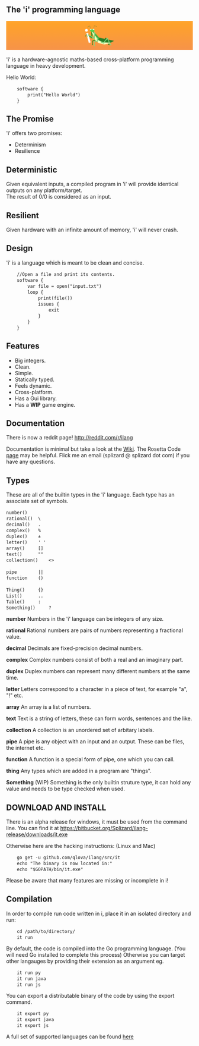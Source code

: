 


## The 'i' programming language
![i](media/banner.png)  

'i' is a hardware-agnostic maths-based cross-platform programming language in heavy development.

Hello World:

		software {
			print("Hello World")
		}

## The Promise  
'i' offers two promises:

* Determinism
* Resilience

## Deterministic  
Given equivalent inputs, a compiled program in 'i' will provide identical outputs on any platform/target.  
The result of 0/0 is considered as an input.

## Resilient  
Given hardware with an infinite amount of memory, 'i' will never crash.
		
## Design
'i' is a language which is meant to be clean and concise.

```
	//Open a file and print its contents.
	software {
		var file = open("input.txt")
		loop {
			print(file())
			issues {
				exit
			}
		}
	}
```

## Features

* Big integers.
* Clean.
* Simple.
* Statically typed.
* Feels dynamic.
* Cross-platform.
* Has a Gui library.
* Has a **WIP** game engine.

## Documentation

There is now a reddit page! http://reddit.com/r/ilang

Documentation is minimal but take a look at the [Wiki](https://github.com/Qlova/ilang/wiki).
The Rosetta Code [page](http://rosettacode.org/wiki/Category:I) may be helpful. 
Flick me an email (splizard @ splizard dot com) if you have any questions.

## Types
These are all of the builtin types in the 'i' language. Each type has an associate set of symbols.
```
number()
rational()	\
decimal()	.
complex()	%
duplex()	±
letter()	' '
array() 	[]
text() 		""
collection()	<>

pipe 		||
function 	()

Thing() 	{}
List()  	..
Table()		:
Something() 	?
```

**number**
Numbers in the 'i' language can be integers of any size.

**rational**
Rational numbers are pairs of numbers representing a fractional value.

**decimal**
Decimals are fixed-precision decimal numbers.

**complex**
Complex numbers consist of both a real and an imaginary part.

**duplex**
Duplex numbers can represent many different numbers at the same time.

**letter**
Letters correspond to a character in a piece of text, for example "a", "!" etc.

**array**
An array is a list of numbers.

**text**
Text is a string of letters, these can form words, sentences and the like.

**collection**
A collection is an unordered set of arbitary labels.


**pipe**
A pipe is any object with an input and an output. These can be files, the internet etc.

**function**
A function is a special form of pipe, one which you can call.


**thing**
Any types which are added in a program are "things".

**Something** (WIP)
Something is the only builtin struture type, it can hold any value and needs to be type checked when used.  


## DOWNLOAD AND INSTALL

There is an alpha release for windows, it must be used from the command line.
You can find it at https://bitbucket.org/Splizard/ilang-release/downloads/it.exe

Otherwise here are the hacking instructions: (Linux and Mac)

		go get -u github.com/qlova/ilang/src/it
		echo "The binary is now located in:"
		echo "$GOPATH/bin/it.exe"

Please be aware that many features are missing or incomplete in i!

## Compilation

In order to compile run code written in i, place it in an isolated directory and run:

		cd /path/to/directory/
		it run

By default, the code is compiled into the Go programming language. (You will need Go installed to complete this process)
Otherwise you can target other langauges by providing their extension as an argument eg.

		it run py
		it run java
		it run js
		
You can export a distributable binary of the code by using the export command.

		it export py
		it export java
		it export js

A full set of supported languages can be found [here](http://github.com/qlova/uct)
